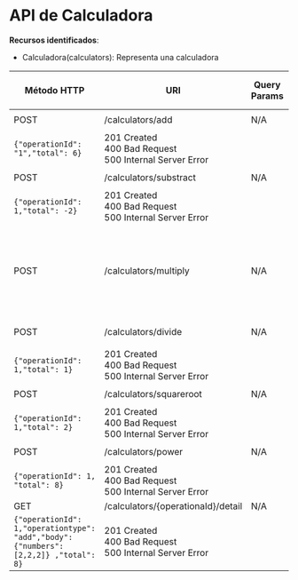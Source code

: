 # API de Calculadora



**Recursos identificados**:

- Calculadora(calculators): Representa una calculadora


| Método HTTP                            | URI                   | Query Params  | Cuerpo de la Petición                                              | Cuerpo de la Respuesta                                                                | Códigos de Respuesta                                    |
|----------------------------------------|-----------------------|---------------|--------------------------------------------------------------------|---------------------------------------------------------------------------------------|---------------------------------------------------------|
| POST                                   | /calculators/add    | N/A           | `{"numbers":[2,2,2]}`|
`{"operationId": "1","total": 6}`           | 201 Created<br/>400 Bad Request<br/>500 Internal Server Error   |
| POST                                   | /calculators/substract| N/A           | `{"numbers":[2,2,2]}`          | 
`{"operationId": 1,"total": -2}`              | 201 Created<br/>400 Bad Request<br/>500 Internal Server Error |
| POST                                   | /calculators/multiply    | N/A           | `{"number1": 2,"number2": 2}`                                                             | `{"operationId": 1,"total": 4}`           | 201 Created<br/>400 Bad Request<br/>500 Internal Server Error   |
| POST                                   | /calculators/divide      | N/A           | `{"number1": 2,"number2": 2}`| 
`{"operationId": 1,"total": 1}`              | 201 Created<br/>400 Bad Request<br/>500 Internal Server Error |
| POST                                   | /calculators/squareroot  | N/A           | `{"number": 4,"root": 2}`| 
`{"operationId": 1,"total": 2}`              | 201 Created<br/>400 Bad Request<br/>500 Internal Server Error |
| POST                                   | /calculators/power       | N/A           | `{"numero":2, "power":3}`| 
`{"operationId": 1, "total": 8}`              | 201 Created<br/>400 Bad Request<br/>500 Internal Server Error |
| GET                                   | /calculators/{operationaId}/detail   | N/A           | N/A        | 
`{"operationId": 1,"operationtype": "add","body": {"numbers":[2,2,2]} ,"total": 8}`              | 201 Created<br/>400 Bad Request<br/>500 Internal Server Error |